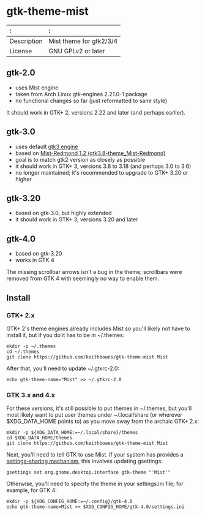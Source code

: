 # gtk-theme-mist

:          |:
:----------|:-------------------
Description|Mist theme for gtk2/3/4
License    |GNU GPLv2 or later

## gtk-2.0

  - uses Mist engine
  - taken from Arch Linux gtk-engines 2.21.0-1 package
  - no functional changes so far (just reformatted to sane style)

  It should work in GTK+ 2, versions 2.22 and later (and perhaps earlier).

## gtk-3.0

  - uses default [gtk3 engine](https://developer.gnome.org/gtk3/stable/GtkThemingEngine.html#GtkThemingEngine.description)
  - based on [Mist-Redmond 1.2
    (gtk3.8-theme\_Mist-Redmond)](http://gnome-look.org/content/show.php?content=155580)
  - goal is to match gtk2 version as closely as possible
  - it should work in GTK+ 3, versions 3.8 to 3.18 (and perhaps 3.0 to 3.6)
  - no longer maintained; it's recommended to upgrade to GTK+ 3.20 or higher

## gtk-3.20

  - based on gtk-3.0, but highly extended
  - it should work in GTK+ 3, versions 3.20 and later

## gtk-4.0

  - based on gtk-3.20
  - works in GTK 4

  The missing scrollbar arrows isn't a bug in the theme; scrollbars were removed from GTK 4 with seemingly no way to enable them.

## Install

### GTK+ 2.x

GTK+ 2's theme engines already includes Mist so you'll likely not have to install it, but if you do it has to be in ~/.themes:

```
mkdir -p ~/.themes
cd ~/.themes
git clone https://github.com/keithbowes/gtk-theme-mist Mist
```

After that, you'll need to update ~/.gtkrc-2.0:

```
echo gtk-theme-name="Mist" >> ~/.gtkrc-2.0
```

### GTK 3.x and 4.x

For these versions, it's still possible to put themes in ~/.themes, but you'll most likely want to put user themes under ~/.local/share (or wherever $XDG_DATA_HOME points to) as you move away from the archaic GTK+ 2.x:

```
mkdir -p ${XDG_DATA_HOME:=~/.local/share}/themes
cd $XDG_DATA_HOME/themes
git clone https://github.com/keithbowes/gtk-theme-mist Mist
```

Next, you'll need to tell GTK to use Mist.  If your system has provides a [settings-sharing mechanism](https://developer.gnome.org/gtk3/stable/GtkSettings.html#GtkSettings.description), this involves updating gsettings:

```
gsettings set org.gnome.desktop.interface gtk-theme "'Mist'"
```

Otherwise, you'll need to specify the theme in your settings.ini file; for example, for GTK 4:

```
mkdir -p ${XDG_CONFIG_HOME:=~/.config}/gtk-4.0
echo gtk-theme-name=Mist >> $XDG_CONFIG_HOME/gtk-4.0/settings.ini
```
